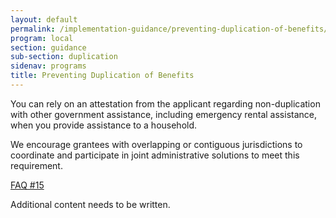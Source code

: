 ```yaml
---
layout: default
permalink: /implementation-guidance/preventing-duplication-of-benefits/
program: local
section: guidance
sub-section: duplication
sidenav: programs
title: Preventing Duplication of Benefits
---
```


You can rely on an attestation from the applicant regarding non-duplication with other government assistance, including emergency rental assistance, when you provide assistance to a household. 

We encourage grantees with overlapping or contiguous jurisdictions to coordinate and participate in joint administrative solutions to meet this requirement.

<a href="{{ site.baseurl }}/implementation-guidance/faqs#15" class="era-guidance__faq-reference"><span class="usa-tag">FAQ #15</span></a>

<span class="era-guidance__placeholder">
  Additional content needs to be written.
</span>

